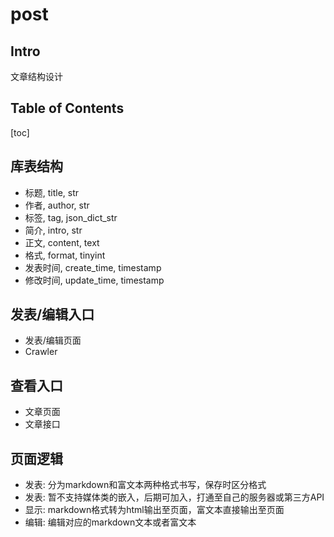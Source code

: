 # post

## Intro

文章结构设计

## Table of Contents

[toc]

## 库表结构

- 标题, title, str
- 作者, author, str
- 标签, tag, json_dict_str
- 简介, intro, str
- 正文, content, text
- 格式, format, tinyint
- 发表时间, create_time, timestamp
- 修改时间, update_time, timestamp

## 发表/编辑入口

- 发表/编辑页面
- Crawler

## 查看入口

- 文章页面
- 文章接口

## 页面逻辑

- 发表: 分为markdown和富文本两种格式书写，保存时区分格式
- 发表: 暂不支持媒体类的嵌入，后期可加入，打通至自己的服务器或第三方API
- 显示: markdown格式转为html输出至页面，富文本直接输出至页面
- 编辑: 编辑对应的markdown文本或者富文本
